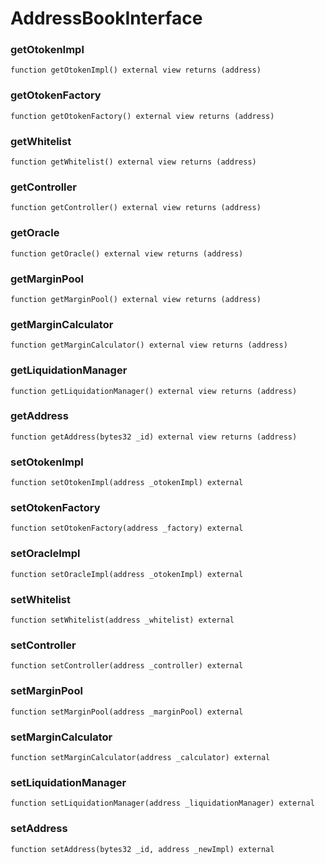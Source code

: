 # AddressBookInterface

### getOtokenImpl

```solidity
function getOtokenImpl() external view returns (address)
```

### getOtokenFactory

```solidity
function getOtokenFactory() external view returns (address)
```

### getWhitelist

```solidity
function getWhitelist() external view returns (address)
```

### getController

```solidity
function getController() external view returns (address)
```

### getOracle

```solidity
function getOracle() external view returns (address)
```

### getMarginPool

```solidity
function getMarginPool() external view returns (address)
```

### getMarginCalculator

```solidity
function getMarginCalculator() external view returns (address)
```

### getLiquidationManager

```solidity
function getLiquidationManager() external view returns (address)
```

### getAddress

```solidity
function getAddress(bytes32 _id) external view returns (address)
```

### setOtokenImpl

```solidity
function setOtokenImpl(address _otokenImpl) external
```

### setOtokenFactory

```solidity
function setOtokenFactory(address _factory) external
```

### setOracleImpl

```solidity
function setOracleImpl(address _otokenImpl) external
```

### setWhitelist

```solidity
function setWhitelist(address _whitelist) external
```

### setController

```solidity
function setController(address _controller) external
```

### setMarginPool

```solidity
function setMarginPool(address _marginPool) external
```

### setMarginCalculator

```solidity
function setMarginCalculator(address _calculator) external
```

### setLiquidationManager

```solidity
function setLiquidationManager(address _liquidationManager) external
```

### setAddress

```solidity
function setAddress(bytes32 _id, address _newImpl) external
```

